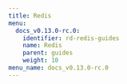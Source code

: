 ```yaml
---
title: Redis
menu:
  docs_v0.13.0-rc.0:
    identifier: rd-redis-guides
    name: Redis
    parent: guides
    weight: 10
menu_name: docs_v0.13.0-rc.0
---
```

